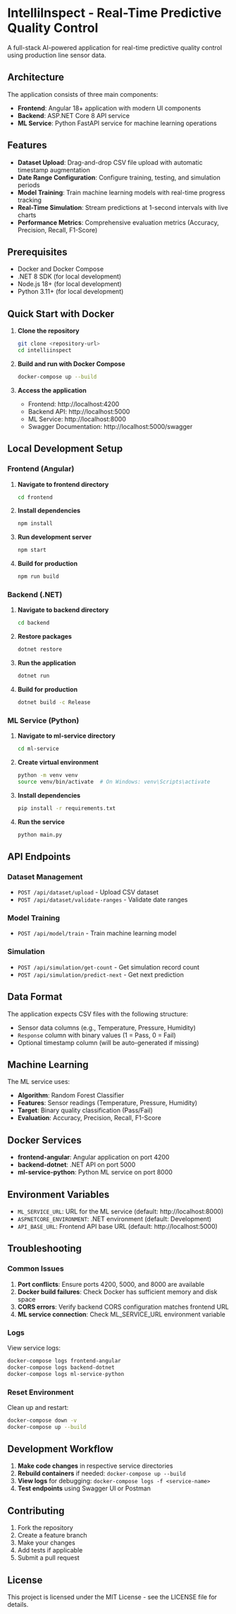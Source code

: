 # IntelliInspect - Real-Time Predictive Quality Control

A full-stack AI-powered application for real-time predictive quality control using production line sensor data.

## Architecture

The application consists of three main components:

- **Frontend**: Angular 18+ application with modern UI components
- **Backend**: ASP.NET Core 8 API service
- **ML Service**: Python FastAPI service for machine learning operations

## Features

- **Dataset Upload**: Drag-and-drop CSV file upload with automatic timestamp augmentation
- **Date Range Configuration**: Configure training, testing, and simulation periods
- **Model Training**: Train machine learning models with real-time progress tracking
- **Real-Time Simulation**: Stream predictions at 1-second intervals with live charts
- **Performance Metrics**: Comprehensive evaluation metrics (Accuracy, Precision, Recall, F1-Score)

## Prerequisites

- Docker and Docker Compose
- .NET 8 SDK (for local development)
- Node.js 18+ (for local development)
- Python 3.11+ (for local development)

## Quick Start with Docker

1. **Clone the repository**
   ```bash
   git clone <repository-url>
   cd intelliinspect
   ```

2. **Build and run with Docker Compose**
   ```bash
   docker-compose up --build
   ```

3. **Access the application**
   - Frontend: http://localhost:4200
   - Backend API: http://localhost:5000
   - ML Service: http://localhost:8000
   - Swagger Documentation: http://localhost:5000/swagger

## Local Development Setup

### Frontend (Angular)

1. **Navigate to frontend directory**
   ```bash
   cd frontend
   ```

2. **Install dependencies**
   ```bash
   npm install
   ```

3. **Run development server**
   ```bash
   npm start
   ```

4. **Build for production**
   ```bash
   npm run build
   ```

### Backend (.NET)

1. **Navigate to backend directory**
   ```bash
   cd backend
   ```

2. **Restore packages**
   ```bash
   dotnet restore
   ```

3. **Run the application**
   ```bash
   dotnet run
   ```

4. **Build for production**
   ```bash
   dotnet build -c Release
   ```

### ML Service (Python)

1. **Navigate to ml-service directory**
   ```bash
   cd ml-service
   ```

2. **Create virtual environment**
   ```bash
   python -m venv venv
   source venv/bin/activate  # On Windows: venv\Scripts\activate
   ```

3. **Install dependencies**
   ```bash
   pip install -r requirements.txt
   ```

4. **Run the service**
   ```bash
   python main.py
   ```

## API Endpoints

### Dataset Management
- `POST /api/dataset/upload` - Upload CSV dataset
- `POST /api/dataset/validate-ranges` - Validate date ranges

### Model Training
- `POST /api/model/train` - Train machine learning model

### Simulation
- `POST /api/simulation/get-count` - Get simulation record count
- `POST /api/simulation/predict-next` - Get next prediction

## Data Format

The application expects CSV files with the following structure:
- Sensor data columns (e.g., Temperature, Pressure, Humidity)
- `Response` column with binary values (1 = Pass, 0 = Fail)
- Optional timestamp column (will be auto-generated if missing)

## Machine Learning

The ML service uses:
- **Algorithm**: Random Forest Classifier
- **Features**: Sensor readings (Temperature, Pressure, Humidity)
- **Target**: Binary quality classification (Pass/Fail)
- **Evaluation**: Accuracy, Precision, Recall, F1-Score

## Docker Services

- **frontend-angular**: Angular application on port 4200
- **backend-dotnet**: .NET API on port 5000
- **ml-service-python**: Python ML service on port 8000

## Environment Variables

- `ML_SERVICE_URL`: URL for the ML service (default: http://localhost:8000)
- `ASPNETCORE_ENVIRONMENT`: .NET environment (default: Development)
- `API_BASE_URL`: Frontend API base URL (default: http://localhost:5000)

## Troubleshooting

### Common Issues

1. **Port conflicts**: Ensure ports 4200, 5000, and 8000 are available
2. **Docker build failures**: Check Docker has sufficient memory and disk space
3. **CORS errors**: Verify backend CORS configuration matches frontend URL
4. **ML service connection**: Check ML_SERVICE_URL environment variable

### Logs

View service logs:
```bash
docker-compose logs frontend-angular
docker-compose logs backend-dotnet
docker-compose logs ml-service-python
```

### Reset Environment

Clean up and restart:
```bash
docker-compose down -v
docker-compose up --build
```

## Development Workflow

1. **Make code changes** in respective service directories
2. **Rebuild containers** if needed: `docker-compose up --build`
3. **View logs** for debugging: `docker-compose logs -f <service-name>`
4. **Test endpoints** using Swagger UI or Postman

## Contributing

1. Fork the repository
2. Create a feature branch
3. Make your changes
4. Add tests if applicable
5. Submit a pull request

## License

This project is licensed under the MIT License - see the LICENSE file for details.
